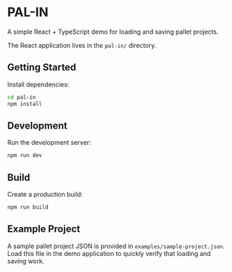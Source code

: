 # PAL-IN
A simple React + TypeScript demo for loading and saving pallet projects.

The React application lives in the `pal-in/` directory.

## Getting Started

Install dependencies:

```bash
cd pal-in
npm install
```

## Development

Run the development server:

```bash
npm run dev
```

## Build

Create a production build:

```bash
npm run build
```


## Example Project

A sample pallet project JSON is provided in `examples/sample-project.json`. Load this file in the demo application to quickly verify that loading and saving work.
